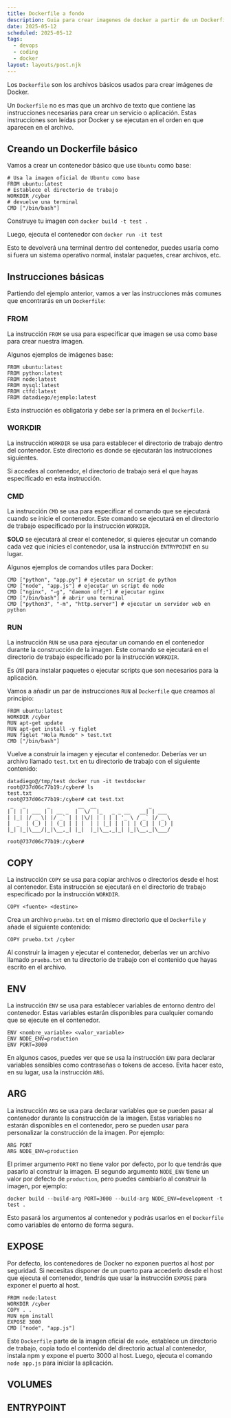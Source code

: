 ```yaml
---
title: Dockerfile a fondo
description: Guia para crear imagenes de docker a partir de un Dockerfile
date: 2025-05-12
scheduled: 2025-05-12
tags:
  - devops
  - coding
  - docker
layout: layouts/post.njk
---
```


Los `Dockerfile` son los archivos básicos usados para crear imágenes de Docker.

Un `Dockerfile` no es mas que un archivo de texto que contiene las instrucciones necesarias para crear un servicio o aplicación. Estas instrucciones son leídas por Docker y se ejecutan en el orden en que aparecen en el archivo.

## Creando un Dockerfile básico

Vamos a crear un contenedor básico que use `Ubuntu` como base:

```
# Usa la imagen oficial de Ubuntu como base
FROM ubuntu:latest
# Establece el directorio de trabajo
WORKDIR /cyber
# devuelve una terminal
CMD ["/bin/bash"]
```

Construye tu imagen con `docker build -t test .`

Luego, ejecuta el contenedor con `docker run -it test`

Esto te devolverá una terminal dentro del contenedor, puedes usarla como si fuera un sistema operativo normal, instalar paquetes, crear archivos, etc.

## Instrucciones básicas

Partiendo del ejemplo anterior, vamos a ver las instrucciones más comunes que encontrarás en un `Dockerfile`:

### FROM

La instrucción `FROM` se usa para especificar que imagen se usa como base para crear nuestra imagen.

Algunos ejemplos de imágenes base:

```
FROM ubuntu:latest
FROM python:latest
FROM node:latest
FROM mysql:latest
FROM ctfd:latest
FROM datadiego/ejemplo:latest
```

Esta instrucción es obligatoria y debe ser la primera en el `Dockerfile`.

### WORKDIR

La instrucción `WORKDIR` se usa para establecer el directorio de trabajo dentro del contenedor. Este directorio es donde se ejecutarán las instrucciones siguientes.

Si accedes al contenedor, el directorio de trabajo será el que hayas especificado en esta instrucción.

### CMD

La instrucción `CMD` se usa para especificar el comando que se ejecutará cuando se inicie el contenedor. Este comando se ejecutará en el directorio de trabajo especificado por la instrucción `WORKDIR`.

**SOLO** se ejecutará al crear el contenedor, si quieres ejecutar un comando cada vez que inicies el contenedor, usa la instrucción `ENTRYPOINT` en su lugar.

Algunos ejemplos de comandos utiles para Docker:

```
CMD ["python", "app.py"] # ejecutar un script de python
CMD ["node", "app.js"] # ejecutar un script de node
CMD ["nginx", "-g", "daemon off;"] # ejecutar nginx
CMD ["/bin/bash"] # abrir una terminal
CMD ["python3", "-m", "http.server"] # ejecutar un servidor web en python
```

### RUN

La instrucción `RUN` se usa para ejecutar un comando en el contenedor durante la construcción de la imagen. Este comando se ejecutará en el directorio de trabajo especificado por la instrucción `WORKDIR`.

Es útil para instalar paquetes o ejecutar scripts que son necesarios para la aplicación.

Vamos a añadir un par de instrucciones `RUN` al `Dockerfile` que creamos al principio:

```
FROM ubuntu:latest
WORKDIR /cyber
RUN apt-get update
RUN apt-get install -y figlet
RUN figlet "Hola Mundo" > test.txt
CMD ["/bin/bash"]
```

Vuelve a construir la imagen y ejecutar el contenedor. Deberías ver un archivo llamado `test.txt` en tu directorio de trabajo con el siguiente contenido:

```
datadiego@/tmp/test docker run -it testdocker
root@737d06c77b19:/cyber# ls
test.txt
root@737d06c77b19:/cyber# cat test.txt 
 _   _       _         __  __                 _       
| | | | ___ | | __ _  |  \/  |_   _ _ __   __| | ___  
| |_| |/ _ \| |/ _` | | |\/| | | | | '_ \ / _` |/ _ \ 
|  _  | (_) | | (_| | | |  | | |_| | | | | (_| | (_) |
|_| |_|\___/|_|\__,_| |_|  |_|\__,_|_| |_|\__,_|\___/ 
                                                      
root@737d06c77b19:/cyber# 
```

## COPY

La instrucción `COPY` se usa para copiar archivos o directorios desde el host al contenedor. Esta instrucción se ejecutará en el directorio de trabajo especificado por la instrucción `WORKDIR`.

```
COPY <fuente> <destino>
```

Crea un archivo `prueba.txt` en el mismo directorio que el `Dockerfile` y añade el siguiente contenido:

```
COPY prueba.txt /cyber
```

Al construir la imagen y ejecutar el contenedor, deberías ver un archivo llamado `prueba.txt` en tu directorio de trabajo con el contenido que hayas escrito en el archivo.

## ENV
La instrucción `ENV` se usa para establecer variables de entorno dentro del contenedor. Estas variables estarán disponibles para cualquier comando que se ejecute en el contenedor.

```
ENV <nombre_variable> <valor_variable>
ENV NODE_ENV=production
ENV PORT=3000
```

En algunos casos, puedes ver que se usa la instrucción `ENV` para declarar variables sensibles como contraseñas o tokens de acceso. Evita hacer esto, en su lugar, usa la instrucción `ARG`.

## ARG

La instrucción `ARG` se usa para declarar variables que se pueden pasar al contenedor durante la construcción de la imagen. Estas variables no estarán disponibles en el contenedor, pero se pueden usar para personalizar la construcción de la imagen. Por ejemplo:

```
ARG PORT
ARG NODE_ENV=production
```

El primer argumento `PORT` no tiene valor por defecto, por lo que tendrás que pasarlo al construir la imagen. El segundo argumento `NODE_ENV` tiene un valor por defecto de `production`, pero puedes cambiarlo al construir la imagen, por ejemplo:

```
docker build --build-arg PORT=3000 --build-arg NODE_ENV=development -t test .
```

Esto pasará los argumentos al contenedor y podrás usarlos en el `Dockerfile` como variables de entorno de forma segura.

## EXPOSE

Por defecto, los contenedores de Docker no exponen puertos al host por seguridad. Si necesitas disponer de un puerto para accederlo desde el host que ejecuta el contenedor, tendrás que usar la instrucción `EXPOSE` para exponer el puerto al host.

```
FROM node:latest
WORKDIR /cyber
COPY . .
RUN npm install
EXPOSE 3000
CMD ["node", "app.js"]
```

Este `Dockerfile` parte de la imagen oficial de `node`, establece un directorio de trabajo, copia todo el contenido del directorio actual al contenedor, instala npm y expone el puerto 3000 al host. Luego, ejecuta el comando `node app.js` para iniciar la aplicación.

## VOLUMES
## ENTRYPOINT